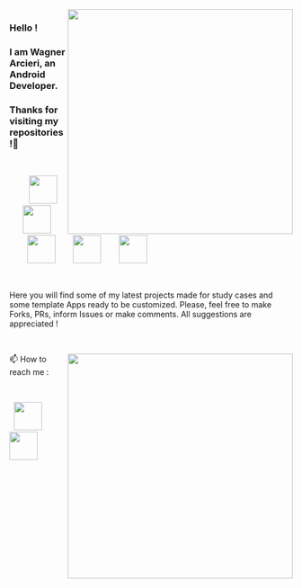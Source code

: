 <img src="https://github.com/wagarcdev/wagarcdev/blob/main/blob/androiddevelopment.png?raw=true" height="400px" align="right" >


### Hello ! 
### I am Wagner Arcieri, an Android Developer. 
### Thanks for visiting my repositories !:green_heart:</br>


&nbsp;
&nbsp;


          

&nbsp;&nbsp;&nbsp;&nbsp;&nbsp;&nbsp;&nbsp;&nbsp;&nbsp;<img height=50 src="https://github.com/wagarcdev/wagarcdev/blob/main/blob/androidstudio.svg?raw=true"  />&nbsp;&nbsp;&nbsp;&nbsp;&nbsp;&nbsp;<img height=50 src="https://github.com/wagarcdev/wagarcdev/blob/main/blob/java.svg?raw=true"  />&nbsp;&nbsp;&nbsp;&nbsp;&nbsp;&nbsp;&nbsp;&nbsp;<img height=50 src="https://github.com/wagarcdev/wagarcdev/blob/main/blob/kotlin.svg?raw=true" />&nbsp;&nbsp;&nbsp;&nbsp;&nbsp;&nbsp;&nbsp;&nbsp;<img height=50 src="https://github.com/wagarcdev/wagarcdev/blob/main/blob/IntelliJ_IDEA_Icon.svg.png?raw=true" />&nbsp;&nbsp;&nbsp;&nbsp;&nbsp;&nbsp;&nbsp;&nbsp;<img height=50 src="https://github.com/wagarcdev/wagarcdev/blob/main/blob/ktor.png?raw=true" />









&nbsp;
&nbsp;
&nbsp;


Here you will find some of my latest projects made for study cases and some template Apps ready to be customized. Please, feel free to make Forks, PRs, inform Issues or make comments. All suggestions are appreciated !

&nbsp;
&nbsp;
&nbsp; 


<img src="https://github-readme-stats.vercel.app/api?username=wagarcdev&show_icons=true&theme=dark" min-width="400px" max-width="400px" width="400px" align="right" />
📫 How to reach me :
 
&nbsp; 


&nbsp;&nbsp;<a href="https://www.linkedin.com/in/wagner-arcieri/"><img height=50 src="https://cdn2.iconfinder.com/data/icons/social-micon/512/linkedin-512.png"/></a>&nbsp;&nbsp;&nbsp;<a href="mailto:wagner.arcieri@gmail.com"><img height=50 src="https://cdn3.iconfinder.com/data/icons/logos-brands-3/24/logo_brand_brands_logos_gmail-512.png"/>
</a></br>


 

&nbsp; \
&nbsp; \
&nbsp; \
&nbsp;&nbsp;&nbsp;&nbsp;&nbsp;&nbsp;&nbsp;&nbsp;&nbsp;&nbsp;&nbsp;&nbsp;&nbsp;&nbsp;&nbsp;&nbsp;&nbsp;&nbsp; 

 


<!---
WagnerArcieri/WagnerArcieri is a ✨ special ✨ repository because its `README.md` (this file) appears on your GitHub profile.
You can click the Preview link to take a look at your changes.
--->
